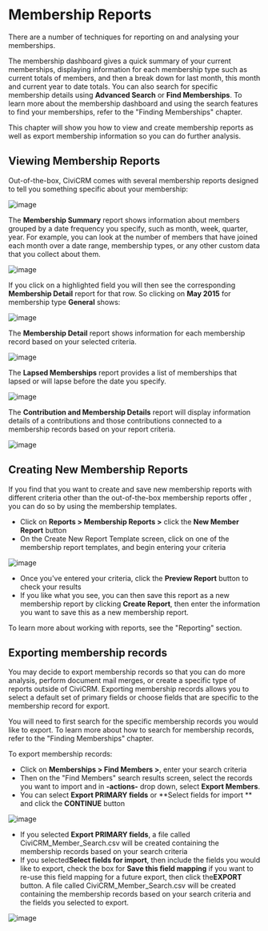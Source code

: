 # Membership Reports

There are a number of techniques for reporting on and analysing your
memberships.

The membership dashboard gives a quick summary of your current
memberships, displaying information for each membership type such as
current totals of members, and then a break down for last month, this
month and current year to date totals. You can also search for specific
membership details using **Advanced Search** or **Find Memberships**. To
learn more about the membership dashboard and using the search features
to find your memberships, refer to the "Finding Memberships" chapter.

This chapter will show you how to view and create membership reports as
well as export membership information so you can do further analysis. 

## Viewing Membership Reports

Out-of-the-box, CiviCRM comes with several membership reports designed
to tell you something specific about your membership:

![image](/img/membership_report_list_1.png) 


The **Membership Summary** report shows information about members
grouped by a date frequency you specify, such as month, week, quarter,
year. For example, you can look at the number of members that have
joined each month over a date range, membership types, or any other
custom data that you collect about them. 

![image](/img/membership_summary_report.png)

If you click on a highlighted field you will then see the corresponding
**Membership Detail** report for that row. So clicking on **May 2015**
for membership type **General** shows:

![image](/img/membership_detail_from_summary_report.png)

The **Membership Detail** report shows information for each
membership record based on your selected criteria. 

![image](/img/membership_detail_report.png) 
 

The **Lapsed Memberships** report provides a list of memberships that
lapsed or will lapse before the date you specify.

![image](/img/membership_lapsed_report.png) 


The **Contribution and Membership Details** report will display
information details of a contributions and those contributions connected
to a membership records based on your report criteria.

![image](/img/membership_contribution_report.png) 

## Creating New Membership Reports

If you find that you want to create and save new membership reports with
different criteria other than the out-of-the-box membership reports
offer , you can do so by using the membership templates.

-   Click on **Reports > Membership Reports >** click the **New Member
    Report** button
-   On the Create New Report Template screen, click on one of the
    membership report templates, and begin entering your criteria

![image](/img/memberships_create_new_membership_report_1.jpg)

-   Once you've entered your criteria, click the **Preview Report**
    button to check your results
-   If you like what you see, you can then save this report as a new
    membership report by clicking **Create Report**, then enter the
    information you want to save this as a new membership report.

To learn more about working with reports, see the "Reporting" section.

## Exporting membership records

You may decide to export membership records so that you can do more
analysis, perform document mail merges, or create a specific type of
reports outside of CiviCRM. Exporting membership records allows you to
select a default set of primary fields or choose fields that are
specific to the membership record for export.

You will need to first search for the specific membership records you
would like to export. To learn more about how to search for membership
records, refer to the "Finding Memberships" chapter.

To export membership records:

-   Click on **Memberships > Find Members >**, enter your search
    criteria
-   Then on the "Find Members" search results screen, select the records
    you want to import and in **-actions-** drop down, select **Export
    Members**.
-   You can select **Export PRIMARY fields** or **Select fields for
    import ** and click the **CONTINUE** button

![image](/img/memberships_export_memberships_screen.jpg)

-   If you selected **Export PRIMARY fields**, a file called
    CiviCRM_Member_Search.csv will be created containing the
    membership records based on your search criteria
-   If you selected**Select fields for import**, then include the
    fields you would like to export, check the box for **Save this field
    mapping** if you want to re-use this field mapping for a future
    export, then click the**EXPORT** button. A file called
    CiviCRM_Member_Search.csv will be created containing the
    membership records based on your search criteria and the fields you
    selected to export.

![image](/img/memberships_select_fields_to_export.jpg)
